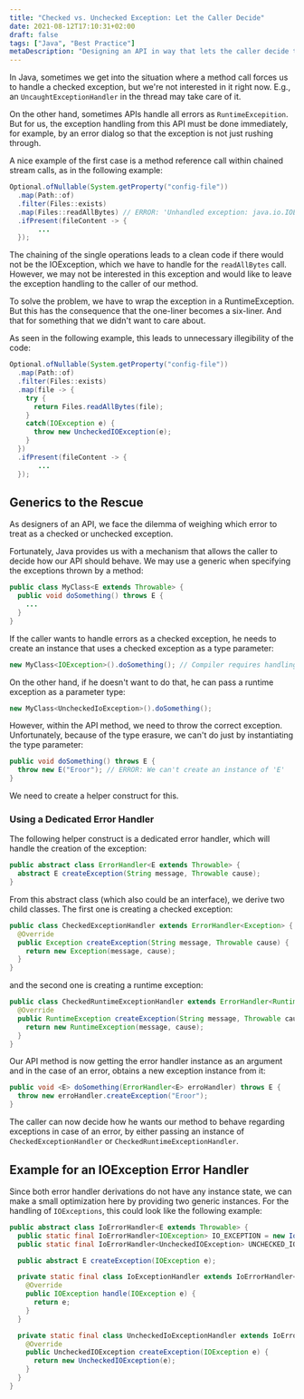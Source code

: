 ```yaml
---
title: "Checked vs. Unchecked Exception: Let the Caller Decide"
date: 2021-08-12T17:10:31+02:00
draft: false
tags: ["Java", "Best Practice"]
metaDescription: "Designing an API in way that lets the caller decide to handle exception as checked or unchecked."
---
```


In Java, sometimes we get into the situation where a method call forces us to handle a checked exception, but we're not interested in it right now. E.g., an `UncaughtExceptionHandler` in the thread may take care of it.

On the other hand, sometimes APIs handle all errors as `RuntimeExcepition`. But for us, the exception handling from this API must be done immediately, for example, by an error dialog so that the exception is not just rushing through.

A nice example of the first case is a method reference call within chained stream calls, as in the following example:

```java
Optional.ofNullable(System.getProperty("config-file"))
  .map(Path::of)
  .filter(Files::exists)
  .map(Files::readAllBytes) // ERROR: 'Unhandled exception: java.io.IOException'
  .ifPresent(fileContent -> {
       ...
  });
```

The chaining of the single operations leads to a clean code if there would not be the IOException, which we have to handle for the `readAllBytes` call. However, we may not be interested in this exception and would like to leave the exception handling to the caller of our method.

To solve the problem, we have to wrap the exception in a RuntimeException. But this has the consequence that the one-liner becomes a six-liner. And that for something that we didn't want to care about.

As seen in the following example, this leads to unnecessary illegibility of the code:

```java
Optional.ofNullable(System.getProperty("config-file"))
  .map(Path::of)
  .filter(Files::exists)
  .map(file -> {
    try {
      return Files.readAllBytes(file);
    }
    catch(IOException e) {
      throw new UncheckedIOException(e);
    }
  })
  .ifPresent(fileContent -> {
       ...
  });
```

## Generics to the Rescue

As designers of an API, we face the dilemma of weighing which error to treat as a checked or unchecked exception.

Fortunately, Java provides us with a mechanism that allows the caller to decide how our API should behave. We may use a generic when specifying the exceptions thrown by a method:

```java
public class MyClass<E extends Throwable> {
  public void doSomething() throws E {
    ...
  }
}
```

If the caller wants to handle errors as a checked exception, he needs to create an instance that uses a checked exception as a type parameter:

```java
new MyClass<IOException>().doSomething(); // Compiler requires handling of the IOException
```

On the other hand, if he doesn't want to do that, he can pass a runtime exception as a parameter type:

```java
new MyClass<UncheckedIoException>().doSomething();
```

However, within the API method, we need to throw the correct exception. Unfortunately, because of the type erasure, we can't do just by instantiating the type parameter:

```java
public void doSomething() throws E {
  throw new E("Eroor"); // ERROR: We can't create an instance of 'E'
}
```

We need to create a helper construct for this.

### Using a Dedicated Error Handler

The following helper construct is a dedicated error handler, which will handle the creation of the exception:

```java
public abstract class ErrorHandler<E extends Throwable> {
  abstract E createException(String message, Throwable cause);
}
```

From this abstract class (which also could be an interface), we derive two child classes. The first one is creating a checked exception:

```java
public class CheckedExceptionHandler extends ErrorHandler<Exception> {
  @Override
  public Exception createException(String message, Throwable cause) {
    return new Exception(message, cause);
  }
}
```

and the second one is creating a runtime exception:

```java
public class CheckedRuntimeExceptionHandler extends ErrorHandler<RuntimeException> {
  @Override
  public RuntimeException createException(String message, Throwable cause) {
    return new RuntimeException(message, cause);
  }
}
```

Our API method is now getting the error handler instance as an argument and in the case of an error, obtains a new exception instance from it:

```java
public void <E> doSomething(ErrorHandler<E> erroHandler) throws E {
  throw new erroHandler.createException("Eroor");
}
```

The caller can now decide how he wants our method to behave regarding exceptions in case of an error, by either passing an instance of `CheckedExceptionHandler` or `CheckedRuntimeExceptionHandler`.

## Example for an IOException Error Handler

Since both error handler derivations do not have any instance state, we can make a small optimization here by providing two generic instances. For the handling of `IOExceptions`, this could look like the following example:

```java
public abstract class IoErrorHandler<E extends Throwable> {
  public static final IoErrorHandler<IOException> IO_EXCEPTION = new IoException();
  public static final IoErrorHandler<UncheckedIOException> UNCHECKED_IO_EXCEPTION = new UncheckedIoException();

  public abstract E createException(IOException e);

  private static final class IoExceptionHandler extends IoErrorHandler<IOException> {
    @Override
    public IOException handle(IOException e) {
      return e;
    }
  }

  private static final class UncheckedIoExceptionHandler extends IoErrorHandler<UncheckedIOException> {
    @Override
    public UncheckedIOException createException(IOException e) {
      return new UncheckedIOException(e);
    }
  }
}
```

